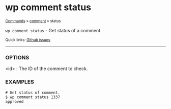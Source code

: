 # wp comment status

<small>[Commands](/commands/) &raquo; [comment](/commands/comment/) &raquo; status</small>

`wp comment status` - Get status of a comment.

<small>Quick links: <a href="https://github.com/wp-cli/wp-cli/issues?q=is%3Aopen+label%3Acommand%3Acomment-status+sort%3Aupdated-desc">Github issues</a></small>

<hr />

### OPTIONS

&lt;id&gt;
: The ID of the comment to check.

### EXAMPLES

    # Get status of comment.
    $ wp comment status 1337
    approved



